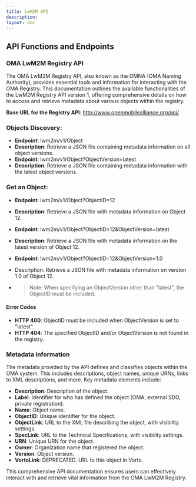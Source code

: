 ```yaml
---
title: LwM2M API
description:
layout: doc
---
```

## API Functions and Endpoints
### OMA LwM2M Registry API
The OMA LwM2M Registry API, also known as the OMNA (OMA Naming Authority), provides essential tools and information for interacting with the OMA Registry. This documentation outlines the available functionalities of the LwM2M Registry API version 1, offering comprehensive details on how to access and retrieve metadata about various objects within the registry.

**Base URL for the Registry API**:
http://www.openmobilealliance.org/api/


### Objects Discovery:

* **Endpoint**: lwm2m/v1/Object
* **Description**: Retrieve a JSON file containing metadata information on all object versions.
* **Endpoint**: lwm2m/v1/Object?ObjectVersion=latest
* **Description**: Retrieve a JSON file containing metadata information with the latest object versions.

### Get an Object:

* **Endpoint**: lwm2m/v1/Object?ObjectID=12
* **Description**: Retrieve a JSON file with metadata information on Object 12.
* **Endpoint**: lwm2m/v1/Object?ObjectID=12&ObjectVersion=latest
* **Description**: Retrieve a JSON file with metadata information on the latest version of Object 12.
* **Endpoint**: lwm2m/v1/Object?ObjectID=12&ObjectVersion=1.0
* Description: Retrieve a JSON file with metadata information on version 1.0 of Object 12.

* >Note: When specifying an ObjectVersion other than "latest", the ObjectID must be included.
#### Error Codes
* **HTTP 400**: ObjectID must be included when ObjectVersion is set to "latest".
* **HTTP 404**: The specified ObjectID and/or ObjectVersion is not found in the registry.

### Metadata Information
The metadata provided by the API defines and classifies objects within the OMA system. This includes descriptions, object names, unique URNs, links to XML descriptions, and more. Key metadata elements include:

* **Description**: Description of the object.
* **Label**: Identifier for who has defined the object (OMA, external SDO, private registration).
* **Name**: Object name.
* **ObjectID**: Unique identifier for the object.
* **ObjectLink**: URL to the XML file describing the object, with visibility settings.
* **SpecLink**: URL to the Technical Specifications, with visibility settings.
* **URN**: Unique URN for the object.
* **Owner**: Organization name that registered the object.
* **Version**: Object version.
* **VortoLink**: DEPRECATED. URL to this object in Vorto.

This comprehensive API documentation ensures users can effectively interact with and retrieve vital information from the OMA LwM2M Registry.